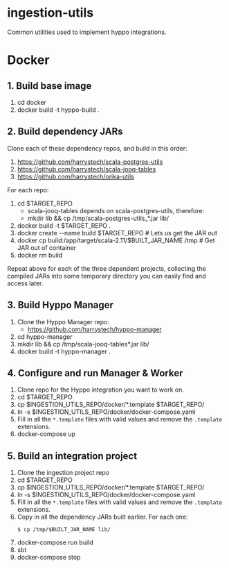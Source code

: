 # ingestion-utils
Common utilities used to implement hyppo integrations.


# Docker

## 1. Build base image

1. cd docker
2. docker build -t hyppo-build .

## 2. Build dependency JARs

Clone each of these dependency repos, and build in this order:
1. https://github.com/harrystech/scala-postgres-utils
2. https://github.com/harrystech/scala-jooq-tables
3. https://github.com/harrystech/orika-utils

For each repo:
1. cd $TARGET_REPO
    * scala-jooq-tables depends on scala-postgres-utils, therefore:
    * mkdir lib && cp /tmp/scala-postgres-utils_*.jar lib/
2. docker build -t $TARGET_REPO .
3. docker create --name build $TARGET_REPO  # Lets us get the JAR out
4. docker cp build:/app/target/scala-2.11/$BUILT_JAR_NAME /tmp  # Get JAR out of container
5. docker rm build

Repeat above for each of the three dependent projects, collecting the compiled JARs into some temporary directory you can easily find and access later.

## 3. Build Hyppo Manager

1. Clone the Hyppo Manager repo:
    * https://github.com/harrystech/hyppo-manager
2. cd hyppo-manager
3. mkdir lib && cp /tmp/scala-jooq-tables*.jar lib/
4. docker build -t hyppo-manager .

## 4. Configure and run Manager & Worker

1. Clone repo for the Hyppo integration you want to work on.
2. cd $TARGET_REPO
3. cp $INGESTION_UTILS_REPO/docker/\*.template $TARGET_REPO/
4. ln -s $INGESTION_UTILS_REPO/docker/docker-compose.yaml
5. Fill in all the `*.template` files with valid values and remove the `.template` extensions.
6. docker-compose up

## 5. Build an integration project

1. Clone the ingestion project repo
2. cd $TARGET_REPO
3. cp $INGESTION_UTILS_REPO/docker/\*.template $TARGET_REPO/
4. ln -s $INGESTION_UTILS_REPO/docker/docker-compose.yaml
5. Fill in all the `*.template` files with valid values and remove the `.template` extensions.
6. Copy in all the dependency JARs built earlier. For each one:
    ```
    $ cp /tmp/$BUILT_JAR_NAME lib/
    ```
7. docker-compose run build
8. sbt
9. docker-compose stop
